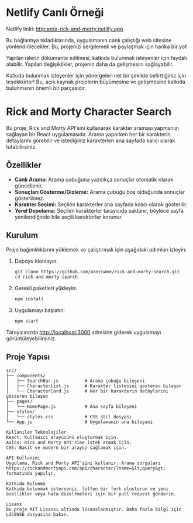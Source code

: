 # Netlify Canlı Örneği
Netlify linki: [http:arda-rick-and-morty.netlify.app](http:arda-rick-and-morty.netlify.app) 

Bu bağlantıya tıkladıklarında, uygulamanın canlı çalıştığı web sitesine yönlendirilecekler. Bu, projenizi sergilemek ve paylaşmak için harika bir yol!

Yapılan işlerin dökümante edilmesi, katkıda bulunmak isteyenler için faydalı olabilir. Yapılan değişiklikler, projenin daha da gelişmesini sağlayabilir.

Katkıda bulunmak isteyenler için yönergeleri net bir şekilde belirttiğiniz için teşekkürler! Bu, açık kaynak projelerin büyümesine ve gelişmesine katkıda bulunmanın önemli bir parçasıdır.


# Rick and Morty Character Search

Bu proje, Rick and Morty API'sini kullanarak karakter araması yapmanızı sağlayan bir React uygulamasıdır. Arama yaparken her bir karakterin detaylarını görebilir ve istediğiniz karakterleri ana sayfada kalıcı olarak tutabilirsiniz.

## Özellikler

- **Canlı Arama:** Arama çubuğuna yazdıkça sonuçlar otomatik olarak güncellenir.
- **Sonuçları Gösterme/Gizleme:** Arama çubuğu boş olduğunda sonuçlar gösterilmez.
- **Karakter Seçimi:** Seçilen karakterler ana sayfada kalıcı olarak gösterilir.
- **Yerel Depolama:** Seçilen karakterler tarayıcıda saklanır, böylece sayfa yenilendiğinde bile seçili karakterler korunur.

## Kurulum

Proje bağımlılıklarını yüklemek ve çalıştırmak için aşağıdaki adımları izleyin:

1. Depoyu klonlayın:
    ```bash
    git clone https://github.com/username/rick-and-morty-search.git
    cd rick-and-morty-search
    ```

2. Gerekli paketleri yükleyin:
    ```bash
    npm install
    ```

3. Uygulamayı başlatın:
    ```bash
    npm start
    ```

Tarayıcınızda [http://localhost:3000](http://localhost:3000) adresine giderek uygulamayı görüntüleyebilirsiniz.

## Proje Yapısı

```plaintext
src/
├── components/
│   ├── SearchBar.js          # Arama çubuğu bileşeni
│   ├── CharacterList.js      # Karakter listesini gösteren bileşen
│   └── CharacterCard.js      # Her bir karakterin detaylarını gösteren bileşen
├── pages/
│   └── HomePage.js           # Ana sayfa bileşeni
├── styles/
│   └── styles.css            # CSS stil dosyası
└── App.js                    # Uygulamanın ana bileşeni

Kullanılan Teknolojiler
React: Kullanıcı arayüzünü oluşturmak için.
Axios: Rick and Morty API'sine istek atmak için.
CSS: Basit ve modern bir arayüz sağlamak için.

API Kullanımı
Uygulama, Rick and Morty API'sini kullanır. Arama sorguları 
https://rickandmortyapi.com/api/character/?name=&lt;query&gt; formatında yapılır.

Katkıda Bulunma
Katkıda bulunmak isterseniz, lütfen bir fork oluşturun ve yeni özellikler veya hata düzeltmeleri için bir pull request gönderin.

Lisans
Bu proje MIT Lisansı altında lisanslanmıştır. Daha fazla bilgi için LICENSE dosyasına bakın.